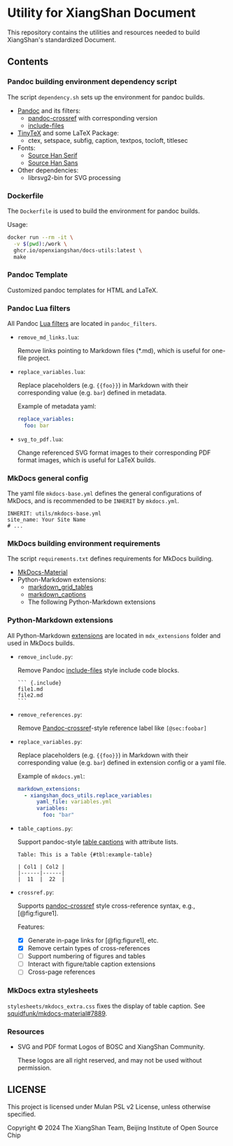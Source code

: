 # Utility for XiangShan Document

This repository contains the utilities and resources needed to build XiangShan's standardized Document.

## Contents

### Pandoc building environment dependency script

The script `dependency.sh` sets up the environment for pandoc builds.

- [Pandoc](https://pandoc.org/) and its filters:
  - [pandoc-crossref](https://github.com/lierdakil/pandoc-crossref) with corresponding version
  - [include-files](https://github.com/pandoc-ext/include-files)
- [TinyTeX](https://yihui.org/tinytex/) and some LaTeX Package:
  - ctex, setspace, subfig, caption, textpos, tocloft, titlesec
- Fonts:
  - [Source Han Serif](https://github.com/adobe-fonts/source-han-serif/)
  - [Source Han Sans](https://github.com/adobe-fonts/source-han-sans/)
- Other dependencies:
  - librsvg2-bin for SVG processing

### Dockerfile

The `Dockerfile` is used to build the environment for pandoc builds.

Usage:
```bash
docker run --rm -it \
  -v $(pwd):/work \
  ghcr.io/openxiangshan/docs-utils:latest \
  make
```

### Pandoc Template

Customized pandoc templates for HTML and LaTeX.

### Pandoc Lua filters

All Pandoc [Lua filters](https://pandoc.org/lua-filters.html) are located in `pandoc_filters`.

- `remove_md_links.lua`:
  
  Remove links pointing to Markdown files (*.md), which is useful for one-file project.

- `replace_variables.lua`:

  Replace placeholders (e.g. `{{foo}}`) in Markdown with their corresponding value (e.g. `bar`) defined in metadata.

  Example of metadata yaml:

  ```yaml
  replace_variables:
    foo: bar
  ```

- `svg_to_pdf.lua`:
  
  Change referenced SVG format images to their corresponding PDF format images, which is useful for LaTeX builds.

### MkDocs general config

The yaml file `mkdocs-base.yml` defines the general configurations of MkDocs, and is recommended to be `INHERIT` by `mkdocs.yml`.

```
INHERIT: utils/mkdocs-base.yml
site_name: Your Site Name
# ...
```

### MkDocs building environment requirements

The script `requirements.txt` defines requirements for MkDocs building.

- [MkDocs-Material](https://squidfunk.github.io/mkdocs-material/)
- Python-Markdown extensions:
  - [markdown_grid_tables](https://gitlab.com/WillDaSilva/markdown_grid_tables)
  - [markdown_captions](https://github.com/evidlo/markdown_captions)
  - The following Python-Markdown extensions

### Python-Markdown extensions

All Python-Markdown [extensions](https://python-markdown.github.io/extensions/) are located in `mdx_extensions` folder and used in MkDocs builds.

- `remove_include.py`:

  Remove Pandoc [include-files](https://github.com/pandoc-ext/include-files) style include code blocks.

      ``` {.include}
      file1.md
      file2.md
      ```

- `remove_references.py`: 

  Remove [Pandoc-crossref](https://github.com/lierdakil/pandoc-crossref)-style reference label like `[@sec:foobar]`


- `replace_variables.py`: 
  
  Replace placeholders (e.g. `{{foo}}`) in Markdown with their corresponding value (e.g. `bar`) defined in extension config or a yaml file.

  Example of `mkdocs.yml`:

  ```yaml
  markdown_extensions:
    - xiangshan_docs_utils.replace_variables:
        yaml_file: variables.yml
        variables:
          foo: "bar"
  ```

- `table_captions.py`:

  Support pandoc-style [table captions](https://pandoc.org/MANUAL.html#extension-table_captions) with attribute lists.

  ```
  Table: This is a Table {#tbl:example-table}

  | Col1 | Col2 |
  |------|------|
  |  11  |  22  |
  ```

- `crossref.py`:
  
  Supports [pandoc-crossref](https://lierdakil.github.io/pandoc-crossref/) style cross-reference syntax, e.g., [@fig:figure1].

  Features:

  - [x] Generate in-page links for [@fig:figure1], etc.
  - [x] Remove certain types of cross-references
  - [ ] Support numbering of figures and tables
  - [ ] Interact with figure/table caption extensions
  - [ ] Cross-page references

### MkDocs extra stylesheets

`stylesheets/mkdocs_extra.css` fixes the display of table caption. See [squidfunk/mkdocs-material#7889](https://github.com/squidfunk/mkdocs-material/issues/7889).

### Resources

- SVG and PDF format Logos of BOSC and XiangShan Community.
  
  These logos are all right reserved, and may not be used without permission.

## LICENSE

This project is licensed under Mulan PSL v2 License, unless otherwise specified.

Copyright © 2024 The XiangShan Team, Beijing Institute of Open Source Chip

